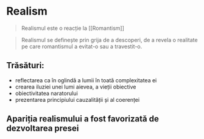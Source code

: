 # Realism

> Realismul este o reacție la [[Romantism]]

> Realismul se definește prin grija de a descoperi, de a revela o realitate pe care romantismul a evitat-o sau a travestit-o.

## Trăsături:

- reflectarea ca în oglindă a lumii în toată complexitatea ei
- crearea iluziei unei lumi aievea, a vieții obiective
- obiectivitatea naratorului
- prezentarea principiului cauzalității și al coerenței

## Apariția realismului a fost favorizată de dezvoltarea presei
